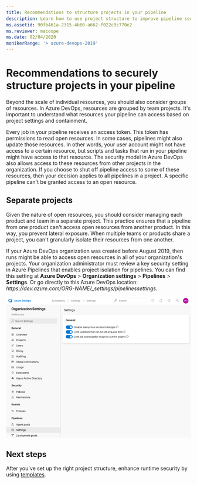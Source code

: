 ```yaml
---
title: Recommendations to structure projects in your pipeline
description: Learn how to use project structure to improve pipeline security.
ms.assetid: 90fb461a-2315-4b60-a662-f022c9c770e2
ms.reviewer: macoope
ms.date: 02/04/2020
monikerRange: '> azure-devops-2019'
---
```


# Recommendations to securely structure projects in your pipeline

Beyond the scale of individual resources, you should also consider groups of resources.
In Azure DevOps, resources are grouped by team projects.
It's important to understand what resources your pipeline can access based on project settings and containment.

Every job in your pipeline receives an access token. This token has permissions to read open resources.
In some cases, pipelines might also update those resources.
In other words, your user account might not have access to a certain resource, but scripts and tasks that run in your pipeline might have access to that resource.
The security model in Azure DevOps also allows access to these resources from other projects in the organization.
If you choose to shut off pipeline access to some of these resources, then your decision applies to all pipelines in a project.
A specific pipeline can't be granted access to an open resource.

## Separate projects

Given the nature of open resources, you should consider managing each product and team in a separate project.
This practice ensures that a pipeline from one product can't access open resources from another product. 
In this way, you prevent lateral exposure.
When multiple teams or products share a project, you can't granularly isolate their resources from one another.

If your Azure DevOps organization was created before August 2019, then runs might be able to access open resources in all of your organization's projects.
Your organization administrator must review a key security setting in Azure Pipelines that enables project isolation for pipelines.
You can find this setting at **Azure DevOps** > **Organization settings** > **Pipelines** > **Settings**. Or go directly to this Azure DevOps location: *https:\//dev.azure.com/ORG-NAME/_settings/pipelinessettings*.

![Screenshot of job authorization scope UI](media/job-auth-scope.png)

## Next steps

After you've set up the right project structure, enhance runtime security by using [templates](templates.md).
